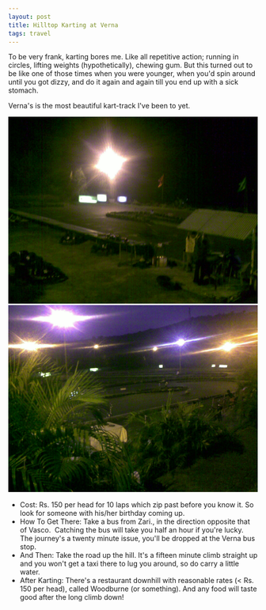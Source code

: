 ```yaml
--- 
layout: post
title: Hilltop Karting at Verna
tags: travel
---
```


To be very frank, karting bores me. Like all repetitive action; running in circles,
lifting weights (hypothetically), chewing gum. But this turned out to be like one of those
times when you were younger, when you'd spin around until you got dizzy, and do it again and
again till you end up with a sick stomach.

Verna's is the most beautiful kart-track I've been to yet.

![Karting at Verna](/images/karting-verna-1.jpg)
![Karting at Verna](/images/karting-verna-2.jpg)

   * Cost: Rs. 150 per head for 10 laps which zip past before you know it.
     So look for someone with his/her birthday coming up.
   * How To Get There: Take a bus from Zari., in the direction opposite that of Vasco. 
     Catching the bus will take you half an hour if you're lucky. The journey's a twenty minute
     issue, you'll be dropped at the Verna bus stop.
   * And Then: Take the road up the hill. It's a fifteen minute climb straight up and you won't
     get a taxi there to lug you around, so do carry a little water.
   * After Karting: There's a restaurant downhill with reasonable rates (< Rs. 150 per head),
     called Woodburne (or something). And any food will taste good after the long climb down!

